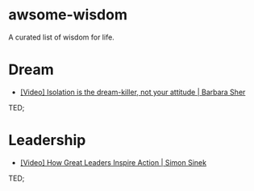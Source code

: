 # awsome-wisdom
A curated list of wisdom for life.

# Dream

- [[Video] Isolation is the dream-killer, not your attitude | Barbara Sher](https://www.youtube.com/watch?v=H2rG4Dg6xyI&list=LL)

TED; 

# Leadership

- [[Video] How Great Leaders Inspire Action | Simon Sinek](https://www.youtube.com/watch?v=qp0HIF3SfI4&list=PLb05pVh24zT6FQzIygD6GRHAXvnfPrboX)

TED;

